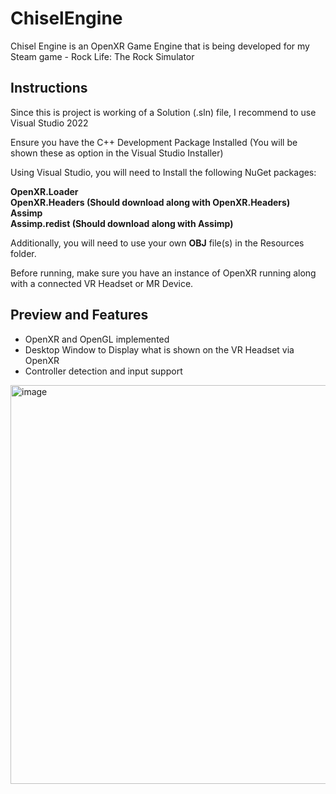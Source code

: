 # ChiselEngine
Chisel Engine is an OpenXR Game Engine that is being developed for my Steam game - Rock Life: The Rock Simulator 

## Instructions 
Since this is project is working of a Solution (.sln) file, I recommend to use Visual Studio 2022

Ensure you have the C++ Development Package Installed (You will be shown these as option in the Visual Studio Installer)

Using Visual Studio, you will need to Install the following NuGet packages: 

**OpenXR.Loader** \
**OpenXR.Headers (Should download along with OpenXR.Headers)** \
**Assimp** \
**Assimp.redist (Should download along with Assimp)**

Additionally, you will need to use your own **OBJ** file(s) in the Resources folder.

Before running, make sure you have an instance of OpenXR running along with a connected VR Headset or MR Device.

## Preview and Features

- OpenXR and OpenGL implemented
- Desktop Window to Display what is shown on the VR Headset via OpenXR
- Controller detection and input support

<img width="638" alt="image" src="https://github.com/user-attachments/assets/38dd3bd8-a5ea-43e9-9330-4a01952d13a9" />





